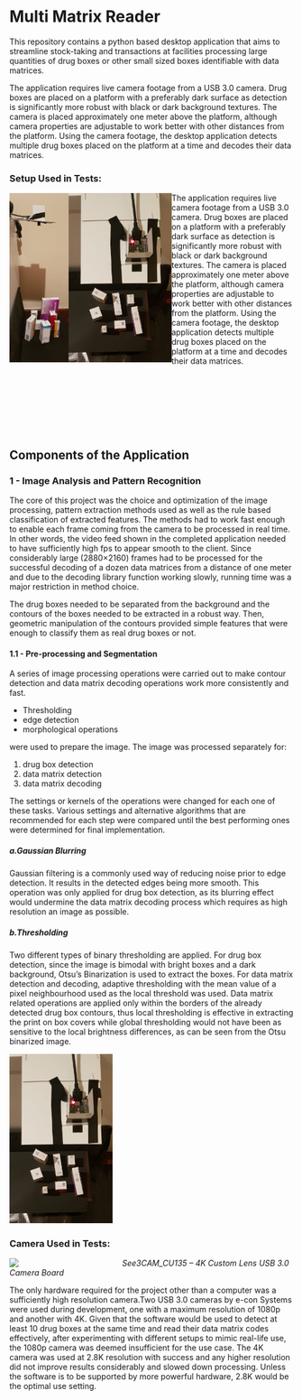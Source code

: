 # Multi Matrix Reader
 
This repository contains a python based desktop application that aims to streamline stock-taking and transactions at facilities processing large quantities of drug boxes or other small sized boxes identifiable with data matrices.  

The application requires live camera footage from a USB 3.0 camera. Drug boxes are placed on a platform with a preferably dark surface as detection is significantly more robust with black or dark background textures. The camera is placed approximately one meter above the platform, although camera properties are adjustable to work better with other distances from the platform. Using the camera footage, the desktop application detects multiple drug boxes placed on the platform at a time and decodes their data matrices. 

### Setup Used in Tests:

<div>
  <img align="left" src="/readme_images/platform_view1.jpeg" height="300"/>
  <img align="left" src="/readme_images/platform_view2.jpeg" height="300"/> 

 The application requires live camera footage from a USB 3.0 camera. Drug boxes are placed on a platform with a preferably dark surface as detection is significantly more robust with black or dark background textures. The camera is placed approximately one meter above the platform, although camera properties are adjustable to work better with other distances from the platform. Using the camera footage, the desktop application detects multiple drug boxes placed on the platform at a time and decodes their data matrices.

</div>
<br></br>
<br></br>
<br></br>

## Components of the Application

### 1 - Image Analysis and Pattern Recognition
The core of this project was the choice and optimization of the image processing, pattern extraction methods used as well as the rule based classification of extracted features. The methods had to work fast enough to enable each frame coming from the camera to be processed in real time. In other words, the video feed shown in the completed application needed to have sufficiently high fps to appear smooth to the client. Since considerably large (2880×2160) frames had to be processed for the successful decoding of a dozen data matrices from a distance of one meter and due to the decoding library function working slowly, running time was a major restriction in method choice.

The drug boxes needed to be separated from the background and the contours of the boxes needed to be extracted in a robust way. Then, geometric manipulation of the contours provided simple features that were enough to classify them as real drug boxes or not.

#### 1.1 - Pre-processing and Segmentation
    
A series of image processing operations were carried out to make contour detection and data matrix decoding operations work more consistently and fast.
* Thresholding 
* edge detection 
* morphological operations 

were used to prepare the image. The image was processed separately for:
1. drug box detection
2. data matrix detection 
3. data matrix decoding 

The settings or kernels of the operations were changed for each one of these tasks. Various settings and alternative algorithms that are recommended for each step were compared until the best performing ones were determined for final implementation.

##### a.Gaussian Blurring
Gaussian filtering is a commonly used way of reducing noise prior to edge detection. It results in the detected edges being more smooth. This operation was only applied for drug box detection, as its blurring effect would undermine the data matrix decoding process which requires as high resolution an image as possible.

##### b.Thresholding
Two different types of binary thresholding are applied. For drug box detection, since the image is bimodal with bright boxes and a dark background, Otsu’s Binarization is used to extract the boxes. For data matrix detection and decoding, adaptive thresholding with the mean value of a pixel neighbourhood used as the local threshold was used. Data matrix related operations are applied only within the borders of the already detected drug box contours, thus local thresholding is effective in extracting the print on box covers while global thresholding would not have been as sensitive to the local brightness differences, as can be seen from the Otsu binarized image.
<div>

  <img src="/readme_images/platform_view2.jpeg" height="300"/> 
</div>




### Camera Used in Tests:

  <img align="left" src="https://www.e-consystems.com/images/See3CAM/See3CAM_CU135/4K-USB-camera-board_zoom.jpg" width="200"/>

  <em > See3CAM_CU135 – 4K Custom Lens USB 3.0 Camera Board</em>
  
The only hardware required for the project other than a computer was a sufficiently high resolution camera.Two USB 3.0 cameras by e-con Systems were used during development, one with a maximum resolution of 1080p and another with 4K. Given that the software would be used to detect at least 10 drug boxes at the same time and read their data matrix codes effectively, after experimenting with different setups to mimic real-life use, the 1080p camera was deemed insufficient for the use case. The 4K camera was used at 2.8K resolution with success and any higher resolution did not improve results considerably and slowed down processing. Unless the software is to be supported by more powerful hardware, 2.8K would be the optimal use setting.
   







